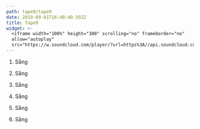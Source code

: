 ```yaml
---
path: tape9/tape9
date: 2019-09-01T16:40:40.592Z
title: Tape9
widget: >-
  <iframe width="100%" height="300" scrolling="no" frameborder="no"
  allow="autoplay"
  src="https://w.soundcloud.com/player/?url=https%3A//api.soundcloud.com/tracks/308700141&color=%23333333&auto_play=false&hide_related=false&show_comments=true&show_user=true&show_reposts=false&show_teaser=true&visual=true"></iframe>
---
```

1. Sång

2. Sång

1. Sång

2. Sång

1. Sång

2. Sång
